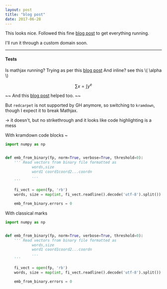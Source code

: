 ```yaml
---
layout: post
title: "blog post"
date: 2017-06-28
---
```


This looks nice. Followed this fine [blog post](http://jmcglone.com/guides/github-pages/) to get everything running.

I'll run it through a custom domain soon.

---
#### Tests

Is mathjax running? Trying as per this [blog post](http://gastonsanchez.com/visually-enforced/opinion/2014/02/16/Mathjax-with-jekyll/)
And inline? see this \\( \alpha \\)

$$ \sum x = \int y^e $$

~~ And this [blog post](http://csega.github.io/mypost/2017/03/28/how-to-set-up-mathjax-on-jekyll-and-github-properly.html) helped too. ~~

But `redcarpet` is not supported by GH anymore, so switching to `kramdown`, though I expect it to break Mathjax.

-> it doesn't, but no strikethrough and it looks like code highlighting is a mess


With kramdown code blocks ~
~~~python
import numpy as np


def emb_from_binary(fp, norm=True, verbose=True, threshold=0):
    ''' Read vectors from binary file formatted as
            words,size
            word1 coord1coord2...coordn
            ...
    '''

    fi_vect = open(fp, 'rb')
    words, size = map(int, fi_vect.readline().decode('utf-8').split())

    emb_from_binary.errors = 0

~~~

With classical marks
```python
import numpy as np


def emb_from_binary(fp, norm=True, verbose=True, threshold=0):
    ''' Read vectors from binary file formatted as
            words,size
            word1 coord1coord2...coordn
            ...
    '''

    fi_vect = open(fp, 'rb')
    words, size = map(int, fi_vect.readline().decode('utf-8').split())

    emb_from_binary.errors = 0

```


